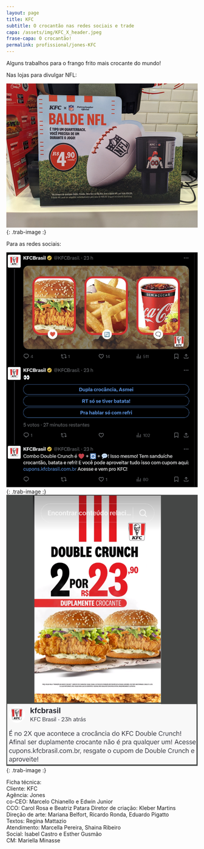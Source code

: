```yaml
---
layout: page
title: KFC
subtitle: O crocantão nas redes sociais e trade
capa: /assets/img/KFC_X_header.jpeg
frase-capa: O crocantão!
permalink: profissional/jones-KFC
---
```


Alguns trabalhos para o frango frito mais crocante do mundo!  

Nas lojas para divulgar NFL:  

![imagem de uma loja e em destaque uma placa ps com um jogador de costas segurando um balde e texto.'](/assets/img/KFC_NFL_Trade_reduzida.png){: .trab-image :}  

Para as redes sociais:  

![imagem com fundo preto fotos e textos.'](/assets/img/KFC_DB_X.png){: .trab-image :}  
![imagem com fundo cinza foto e textos.'](/assets/img/KFC_DB1.png){: .trab-image :}  


Ficha técnica:  
Cliente: KFC  
Agência: Jones  
co-CEO: Marcelo Chianello e Edwin Junior  
CCO: Carol Rosa e Beatriz Patara
Diretor de criação: Kleber Martins  
Direção de arte: Mariana Belfort, Ricardo Ronda, Eduardo Pigatto  
Textos: Regina Mattazio  
Atendimento: Marcella Pereira, Shaina Ribeiro  
Social: Isabel Castro e Esther Gusmão  
CM:  Mariella Minasse
